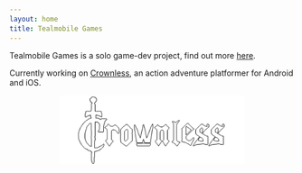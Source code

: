 ```yaml
---
layout: home
title: Tealmobile Games
---
```

Tealmobile Games is a solo game-dev project, find out more [here](/about).

Currently working on [Crownless](/crownless), an action adventure platformer for Android and iOS.

<p align="center">
<a href="/crownless">
<img src="assets/images/crownless_logo.png" alt="Crownless Game" width="65%" />
</a>
</p>
